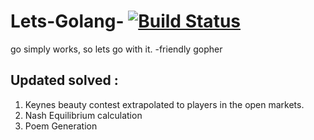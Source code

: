 # Lets-Golang- [![Build Status](https://travis-ci.org/CleverParty/Lets-Golang-.svg?branch=master)](https://travis-ci.org/CleverParty/Lets-Golang-)

go simply works, so lets go with it.
              -friendly gopher
         

## Updated solved :

1) Keynes beauty contest extrapolated to players in the open markets.
2) Nash Equilibrium calculation 
3) Poem Generation 

